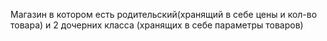 Магазин в котором есть родительский(хранящий в себе цены и кол-во товара)
и 2 дочерних класса (хранящих в себе параметры товаров) 
